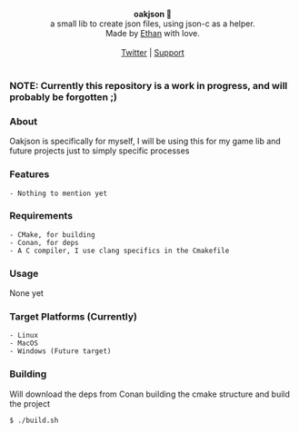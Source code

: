 <div id="header">
    <p align="center">
      <b>oakjson 🌳</b><br>
  	  <span font-size="16px">a small lib to create json files, using json-c as a helper.</span><br>
      <span font-size="12px">Made by <a href="http://epmor.app">Ethan</a> with love.</span><br><br>
      <span><a href="https://www.twitter.com/glassofethanol">Twitter</a> | <a href="https://github.com/sponsors/gweithio">Support</a></span><br><br>
    </p>
</div>

### NOTE: Currently this repository is a work in progress, and will probably be forgotten ;)

### About

Oakjson is specifically for myself, I will be using this for my game lib and future projects just to simply specific processes

### Features

```
- Nothing to mention yet
```

### Requirements

```
- CMake, for building
- Conan, for deps
- A C compiler, I use clang specifics in the Cmakefile
```

### Usage

None yet

### Target Platforms (Currently)

```
- Linux
- MacOS
- Windows (Future target)
```

### Building

Will download the deps from Conan building the cmake structure and build the project

```bash
$ ./build.sh
```
